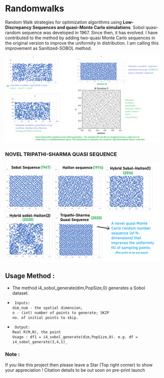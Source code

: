 # Randomwalks
Random Walk strategies for optimization algorithms using **Low-Discrepancy Sequences and quasi-Monte Carlo simulations**.
Sobol quasi-random sequence was developed in 1967. Since then, it has evolved. I have contributed to the method by adding two-quasi Monte Carlo sequences in the original version to improve the uniformity in distribution. I am calling this improvement as Sanitized-SOBOL method.

![GitHub Logo](/Quasi-MonteCarlo.png)

### NOVEL TRIPATHI-SHARMA QUASI SEQUENCE
![GitHub Logo](Quasi-MonteCarlo_bhaskar_Sequence2.png)

## Usage Method : 
* The method i4_sobol_generate(dim,PopSize,0) generates a Sobol dataset.
-      Inputs: 
      dim_num - the spatial dimension, 
      n - (int) number of points to generate; SKIP
      no. of initial points to skip.
-      Output: 
      Real R(M,N), the point
      Usage : df1 = i4_sobol_generate(dim,PopSize,0). e.g. df = i4_sobol_generate(3,4,1)_

### Note : 
If you like this project then please leave a Star (Top right corner) to show your appreciation !
Citation details to be out soon on pre-print launch
